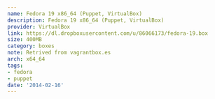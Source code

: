 ```yaml
---
name: Fedora 19 x86_64 (Puppet, VirtualBox)
description: Fedora 19 x86_64 (Puppet, VirtualBox)
provider: VirtualBox
link: https://dl.dropboxusercontent.com/u/86066173/fedora-19.box
size: 400MB
category: boxes
note: Retrived from vagrantbox.es
arch: x64_64
tags:
- fedora
- puppet
date: '2014-02-16'
---
```

